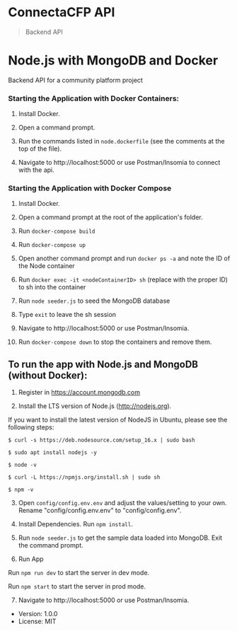 # ConnectaCFP API

> Backend API 

# Node.js with MongoDB and Docker

Backend API for a community platform project

### Starting the Application with Docker Containers:

1. Install Docker.

2. Open a command prompt.

3. Run the commands listed in `node.dockerfile` (see the comments at the top of the file).

4. Navigate to http://localhost:5000 or use Postman/Insomia to connect with the api.


### Starting the Application with Docker Compose

1. Install Docker.

2. Open a command prompt at the root of the application's folder.

3. Run `docker-compose build`

4. Run `docker-compose up`

5. Open another command prompt and run `docker ps -a` and note the ID of the Node container

6. Run `docker exec -it <nodeContainerID> sh` (replace <nodeContainerID> with the proper ID) to sh into the container

7. Run `node seeder.js` to seed the MongoDB database

8. Type `exit` to leave the sh session

9. Navigate to http://localhost:5000 or use Postman/Insomia.

10. Run `docker-compose down` to stop the containers and remove them.


## To run the app with Node.js and MongoDB (without Docker):

1. Register in https://account.mongodb.com 

2. Install the LTS version of Node.js (http://nodejs.org).

If you want to install the latest version of NodeJS in Ubuntu, please see the following steps:

`$ curl -s https://deb.nodesource.com/setup_16.x | sudo bash`

`$ sudo apt install nodejs -y`

`$ node -v`

`$ curl -L https://npmjs.org/install.sh | sudo sh`

`$ npm -v`

3. Open `config/config.env.env` and adjust the values/setting to your own. Rename "config/config.env.env" to "config/config.env".

4. Install Dependencies. Run `npm install`.

5. Run `node seeder.js` to get the sample data loaded into MongoDB. Exit the command prompt.

6. Run App

Run `npm run dev` to start the server in dev mode.

Run `npm start` to start the server in prod mode.

7. Navigate to http://localhost:5000 or use Postman/Insomia.

- Version: 1.0.0
- License: MIT